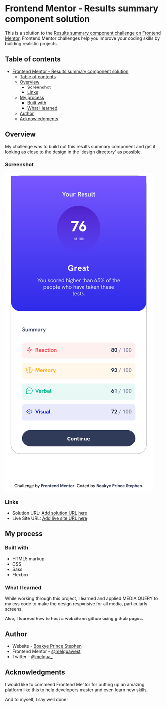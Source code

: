 # Frontend Mentor - Results summary component solution

This is a solution to the [Results summary component challenge on Frontend Mentor](https://www.frontendmentor.io/challenges/results-summary-component-CE_K6s0maV). Frontend Mentor challenges help you improve your coding skills by building realistic projects. 

## Table of contents

- [Frontend Mentor - Results summary component solution](#frontend-mentor---results-summary-component-solution)
  - [Table of contents](#table-of-contents)
  - [Overview](#overview)
    - [Screenshot](#screenshot)
    - [Links](#links)
  - [My process](#my-process)
    - [Built with](#built-with)
    - [What I learned](#what-i-learned)
  - [Author](#author)
  - [Acknowledgments](#acknowledgments)



## Overview

My challenge was to build out this results summary component and get it looking as close to the design in the 'design directory' as possible.


### Screenshot

![](screenshots\Mobile-Design.png)

### Links

- Solution URL: [Add solution URL here](https://github.com/melquawest/results-summary-component.github.io)
- Live Site URL: [Add live site URL here](https://melquawest.github.io/results-summary-component.github.io/)

## My process

### Built with

- HTML5 markup
- CSS
- Sass
- Flexbox

### What I learned

While working through this project, I learned and applied MEDIA QUERY to my css code to make the design responsive for all media, particularly screens.

Also, I learned how to host a website on github using github pages.


## Author

- Website - [Boakye Prince Stephen](https://melquawest.github.io/results-summary-component.github.io/)
- Frontend Mentor - [@melquawest](https://www.frontendmentor.io/profile/melquawest)
- Twitter - [@melqua_](https://twitter.com/melqua_)


## Acknowledgments

I would like to commend Frontend Mentor for putting up an amazing platform like this to help developers master and even learn new skills.

And to myself, I say well done!